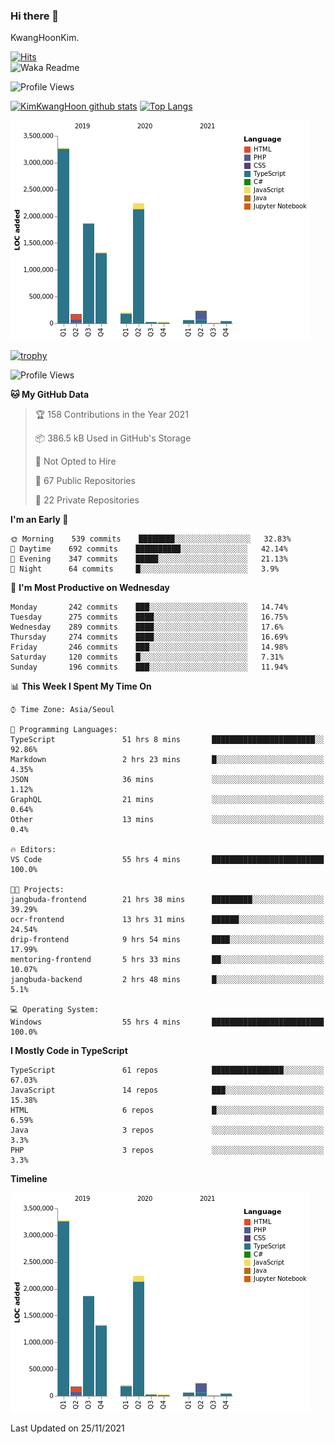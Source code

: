 ### Hi there 👋

KwangHoonKim.

[![Hits](https://hits.seeyoufarm.com/api/count/incr/badge.svg?url=https%3A%2F%2Fgithub.com%2Frhkdgns95)](https://hits.seeyoufarm.com)  
![Waka Readme](https://github.com/rhkdgns95/rhkdgns95/workflows/Waka%20Readme/badge.svg)

![Profile Views](http://img.shields.io/badge/Profile%20Views-0-blue)

[![KimKwangHoon github stats](https://github-readme-stats.vercel.app/api?username=rhkdgns95&show_icons=true)](https://github.com/rhkdgns95/github-readme-stats)   [![Top Langs](https://github-readme-stats.vercel.app/api/top-langs/?username=rhkdgns95&layout=compact)](https://github.com/rhkdgns95/github-readme-stats)   


![Chart not found](https://raw.githubusercontent.com/rhkdgns95/rhkdgns95/master/charts/bar_graph.png) 

[![trophy](https://github-profile-trophy.vercel.app/?username=rhkdgns95)](https://github.com/rhkdgns95/github-profile-trophy)

<!--START_SECTION:waka-->
![Profile Views](http://img.shields.io/badge/Profile%20Views-1-blue)

**🐱 My GitHub Data** 

> 🏆 158 Contributions in the Year 2021
 > 
> 📦 386.5 kB Used in GitHub's Storage 
 > 
> 🚫 Not Opted to Hire
 > 
> 📜 67 Public Repositories 
 > 
> 🔑 22 Private Repositories  
 > 
**I'm an Early 🐤** 

```text
🌞 Morning    539 commits    ████████░░░░░░░░░░░░░░░░░   32.83% 
🌆 Daytime    692 commits    ██████████░░░░░░░░░░░░░░░   42.14% 
🌃 Evening    347 commits    █████░░░░░░░░░░░░░░░░░░░░   21.13% 
🌙 Night      64 commits     █░░░░░░░░░░░░░░░░░░░░░░░░   3.9%

```
📅 **I'm Most Productive on Wednesday** 

```text
Monday       242 commits    ███░░░░░░░░░░░░░░░░░░░░░░   14.74% 
Tuesday      275 commits    ████░░░░░░░░░░░░░░░░░░░░░   16.75% 
Wednesday    289 commits    ████░░░░░░░░░░░░░░░░░░░░░   17.6% 
Thursday     274 commits    ████░░░░░░░░░░░░░░░░░░░░░   16.69% 
Friday       246 commits    ███░░░░░░░░░░░░░░░░░░░░░░   14.98% 
Saturday     120 commits    █░░░░░░░░░░░░░░░░░░░░░░░░   7.31% 
Sunday       196 commits    ███░░░░░░░░░░░░░░░░░░░░░░   11.94%

```


📊 **This Week I Spent My Time On** 

```text
⌚︎ Time Zone: Asia/Seoul

💬 Programming Languages: 
TypeScript               51 hrs 8 mins       ███████████████████████░░   92.86% 
Markdown                 2 hrs 23 mins       █░░░░░░░░░░░░░░░░░░░░░░░░   4.35% 
JSON                     36 mins             ░░░░░░░░░░░░░░░░░░░░░░░░░   1.12% 
GraphQL                  21 mins             ░░░░░░░░░░░░░░░░░░░░░░░░░   0.64% 
Other                    13 mins             ░░░░░░░░░░░░░░░░░░░░░░░░░   0.4%

🔥 Editors: 
VS Code                  55 hrs 4 mins       █████████████████████████   100.0%

🐱‍💻 Projects: 
jangbuda-frontend        21 hrs 38 mins      █████████░░░░░░░░░░░░░░░░   39.29% 
ocr-frontend             13 hrs 31 mins      ██████░░░░░░░░░░░░░░░░░░░   24.54% 
drip-frontend            9 hrs 54 mins       ████░░░░░░░░░░░░░░░░░░░░░   17.99% 
mentoring-frontend       5 hrs 33 mins       ██░░░░░░░░░░░░░░░░░░░░░░░   10.07% 
jangbuda-backend         2 hrs 48 mins       █░░░░░░░░░░░░░░░░░░░░░░░░   5.1%

💻 Operating System: 
Windows                  55 hrs 4 mins       █████████████████████████   100.0%

```

**I Mostly Code in TypeScript** 

```text
TypeScript               61 repos            ████████████████░░░░░░░░░   67.03% 
JavaScript               14 repos            ███░░░░░░░░░░░░░░░░░░░░░░   15.38% 
HTML                     6 repos             █░░░░░░░░░░░░░░░░░░░░░░░░   6.59% 
Java                     3 repos             ░░░░░░░░░░░░░░░░░░░░░░░░░   3.3% 
PHP                      3 repos             ░░░░░░░░░░░░░░░░░░░░░░░░░   3.3%

```


**Timeline**

![Chart not found](https://raw.githubusercontent.com/rhkdgns95/rhkdgns95/master/charts/bar_graph.png) 


 Last Updated on 25/11/2021
<!--END_SECTION:waka-->

